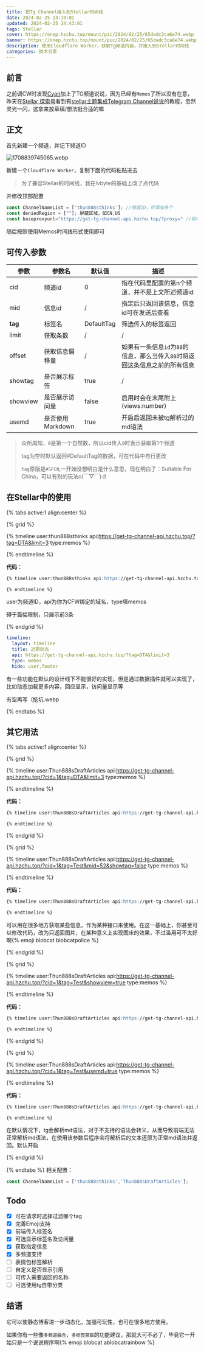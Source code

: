 ```yaml
---
title: 把Tg Channel接入到Stellar时间线
date: 2024-02-25 13:19:01
updated: 2024-02-25 14:43:01
tags: Stellar
cover: https://onep.hzchu.top/mount/pic/2024/02/25/65dadc3ca6e74.webp
banner: https://onep.hzchu.top/mount/pic/2024/02/25/65dadc3ca6e74.webp
description: 使用Cloudflare Worker，获取Tg频道内容，并接入到Stellar时间线
categories: 技术分享
---
```


## 前言

之前调CW时发现[Cyan](https://blog.eurekac.cn/)加上了TG频道说说，因为已经有`Memos`了所以没有在意，昨天在[Stellar 探索号](https://xaoxuu.com/wiki/stellar/articles.html)看到有[stellar主题集成Telegram Channel说说](https://blog.lvbyte.top/posts/11214/)的教程，忽然灵光一闪，这拿来放草稿/想法挺合适的嘛



## 正文

首先新建一个频道，并记下频道ID

![1708839745065.webp](https://onep.hzchu.top/mount/pic/2024/02/25/65dad341bacfd.webp)

新建一个`Cloudflare Worker`，复制下面的代码粘贴进去

> 为了兼容Stellar的时间线，我在lvbyte的基础上改了点代码

<script src="https://faster-gist.hzchu.top/thun888/67d8cdf1296d8dc252e9fc5607e4daf6.js"></script>

并修改顶部配置

```js
const ChannelNameList = ['thun888sthinks']; //频道ID，可添加多个
const deniedRegion = [""]; 屏蔽区域，如CN,US
const baseproxyurl="https://get-tg-channel-api.hzchu.top/?proxy=" //将中间域名替换为你为worker绑定的域名
```

随后按照使用Memos时间线形式使用即可

## 可传入参数

| 参数        | 参数名           | 默认值     | 描述                                                         |
| ----------- | ---------------- | ---------- | ------------------------------------------------------------ |
| cid         | 频道id           | 0          | 指在代码里配置的第n个频道，并不是上文所述频道id              |
| mid         | 信息id           | /          | 指定后只返回该信息，信息id可在发送后查看                     |
| **tag**     | 标签名           | DefaultTag | 筛选传入的标签返回                                           |
| limit       | 获取条数         | /          | /                                                            |
| offset | 获取信息偏移量     | /          | 如果有一条信息`id`为`80`的信息，那么当传入`80`时将返回这条信息之前的所有信息 |
| showtag     | 是否展示标签     | true       | /                                                            |
| showview    | 是否展示访问量   | false      | 启用时会在末尾附上(views:number)                             |
| usemd       | 是否使用Markdown | true       | 开启后返回未被tg解析过的md语法                               |

> 众所周知，`0`是第一个自然数，所以cid传入`0`时表示获取第1个频道
>
>  tag为空时默认返回#DefaultTag的数据，可在代码中自行更改
>
> `tag`原版是`#SFCN`,一开始没想明白是什么意思，现在明白了：Suitable For China，可以有别的玩法o(￣▽￣)ｄ

## 在Stellar中的使用

{% tabs active:1 align:center %}
<!-- tab 在独立页面内使用 -->

{% grid %}
<!-- cell -->

{% timeline user:thun888sthinks api:https://get-tg-channel-api.hzchu.top/?tag=DTA&limit=3 type:memos %}

{% endtimeline %}

<!-- cell -->

**代码：**

```markdown
{% timeline user:thun888sthinks api:https://get-tg-channel-api.hzchu.top/?tag=DTA&limit=3 type:memos %}

{% endtimeline %}
```

user为频道ID，api为你为CFW绑定的域名，type填memos

碍于篇幅限制，只展示前3条

{% endgrid %}

<!-- tab 添加为小部件 -->

```yaml /source/_data/widgets.yml
timeline:
  layout: timeline
  title: 近期动态
  api: https://get-tg-channel-api.hzchu.top/?tag=DTA&limit=3
  type: memos
  hide: user,footer	
```

<!-- tab 进阶（使用数据服务插件） -->

有一些功能在默认的设计线下不能很好的实现，但是通过数据插件就可以实现了，比如动态加载更多内容，回应显示，访问量显示等

有空再写（挖坑.webp

{% endtabs %}

## 其它用法

{% tabs active:1 align:center %}
<!-- tab 获取其它频道 -->
{% grid %}
<!-- cell -->

{% timeline user:Thun888sDraftArticles api:https://get-tg-channel-api.hzchu.top/?cid=1&tag=DTA&limit=3 type:memos %}

{% endtimeline %}

<!-- cell -->

**代码：**

```markdown
{% timeline user:Thun888sDraftArticles api:https://get-tg-channel-api.hzchu.top/?cid=1&tag=DTA&limit=3 type:memos %}

{% endtimeline %}
```

{% endgrid %}
<!-- tab 指定获取某条信息 -->
{% grid %}
<!-- cell -->

{% timeline user:Thun888sDraftArticles api:https://get-tg-channel-api.hzchu.top/?cid=1&tag=Test&mid=52&showtag=false type:memos %}

{% endtimeline %}

<!-- cell -->

**代码：**

```markdown
{% timeline user:Thun888sDraftArticles api:https://get-tg-channel-api.hzchu.top/?cid=1&tag=Test&mid=52&showtag=false type:memos %}

{% endtimeline %}
```

可以用在很多地方获取某些信息，作为某种接口来使用。在这一基础上，你甚至可以修改代码，改为只返回图片，在某种意义上实现图床的效果，不过滥用可不太好啊{% emoji blobcat blobcatpolice %}


{% endgrid %}

<!-- tab 展示访问量 -->
{% grid %}
<!-- cell -->

{% timeline user:Thun888sDraftArticles api:https://get-tg-channel-api.hzchu.top/?cid=1&tag=Test&showview=true type:memos %}

{% endtimeline %}

<!-- cell -->

**代码：**

```markdown
{% timeline user:Thun888sDraftArticles api:https://get-tg-channel-api.hzchu.top/?cid=1&tag=Test&showview=true type:memos %}

{% endtimeline %}
```

{% endgrid %}

<!-- tab 使用Markdown -->
{% grid %}
<!-- cell -->

{% timeline user:Thun888sDraftArticles api:https://get-tg-channel-api.hzchu.top/?cid=1&tag=Test&usemd=true type:memos %}

{% endtimeline %}

<!-- cell -->

**代码：**

```markdown
{% timeline user:Thun888sDraftArticles api:https://get-tg-channel-api.hzchu.top/?cid=1&tag=Test&usemd=true type:memos %}

{% endtimeline %}
```

在默认情况下，tg会解析md语法，对于不支持的语法会转义，从而导致前端无法正常解析md语法，在使用该参数后程序会将解析后的文本还原为正常md语法并返回。默认开启

{% endgrid %}

{% endtabs %}
相关配置：

```js
const ChannelNameList = ['thun888sthinks','Thun888sDraftArticles'];
```

## Todo

- [x] 可在请求时选择过滤哪个tag
- [x] 完善Emoji支持
- [x] 前端传入标签名
- [x] 可选显示标签名及访问量
- [x] 获取指定信息
- [x] 多频道支持
- [ ] 表情包标签解析
- [ ] 自定义是否显示引用
- [ ] 可传入需要返回的名称
- [ ] 可选使用tg自带分类

## 结语

它可以使静态博客进一步动态化，加强可玩性，也可在很多地方使用。

如果你有一些像`多频道融合`，`多标签获取`的功能建议，那就大可不必了，毕竟它一开始只是一个说说程序啊{% emoji blobcat ablobcatrainbow %}
